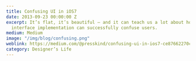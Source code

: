 ```yaml
---
title: Confusing UI in iOS7
date: 2013-09-23 00:00:00 Z
excerpt: It’s flat, it’s beautiful — and it can teach us a lot about how a sloppy
  interface implementation can successfully confuse users.
medium: Medium
image: "/img/blog/confusing.png"
weblink: https://medium.com/@presskind/confusing-ui-in-ios7-ce87662270cf
category: Designer’s Life
---
```


